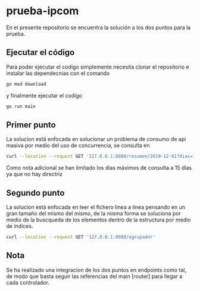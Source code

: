 # prueba-ipcom

En el presente repositorio se encuentra la solución a los dos puntos para la prueba.

## Ejecutar el código

Para poder ejecutar el codigo simplemente necesita clonar el repositorio e instalar las dependecnias con el comando
```bash 
go mod download
``` 

y finalmente ejecutar el codigo
```bash 
go run main
``` 

## Primer punto

La solucion está enfocada en solucionar un problema de consumo de api masiva por medio del uso de concurrencia, se consulta en 

```bash 
curl --location --request GET '127.0.0.1:8080/resumen/2019-12-01?dias=15'
``` 

Como nota adicional se han limitado los dias máximos de consulta a 15 días ya que no hay directriz

## Segundo punto

La solucion está enfocada en leer el fichero linea a linea pensando en un gran tamaño del mismo del mismo, de la misma forma se soluciona por medio de la buscqueda de los elementos dentro de la estructura por medio de índices.

```bash 
curl --location --request GET '127.0.0.1:8080/agrupador'
``` 

## Nota
Se ha realizado una integracion de los dos puntos en endpoints como tal, de modo que basta seguir las referencias del main [router] para llegar a cada controlador.
